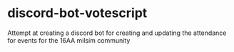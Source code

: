 # discord-bot-votescript
Attempt at creating a discord bot for creating and updating the attendance for events for the 16AA milsim community
